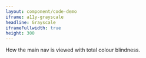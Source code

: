 ```yaml
---
layout: component/code-demo
iframe: a11y-grayscale
headline: Grayscale
iframeFullwidth: true
height: 300
---
```



How the main nav is viewed with total colour blindness.
